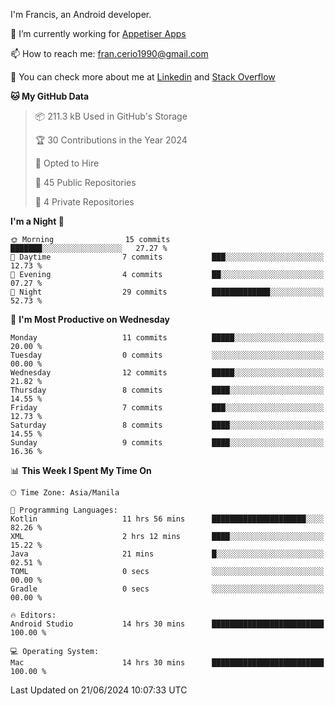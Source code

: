 
I'm Francis, an Android developer.

🔭 I’m currently working for [Appetiser Apps](http://appetiser.com.au)

📫 How to reach me: fran.cerio1990@gmail.com

👀 You can check more about me at [Linkedin](https://www.linkedin.com/in/francerio/) and [Stack Overflow](https://stackoverflow.com/users/1614267/fran-ceriu)



<!--START_SECTION:waka-->
**🐱 My GitHub Data** 

> 📦 211.3 kB Used in GitHub's Storage 
 > 
> 🏆 30 Contributions in the Year 2024
 > 
> 💼 Opted to Hire
 > 
> 📜 45 Public Repositories 
 > 
> 🔑 4 Private Repositories 
 > 
**I'm a Night 🦉** 

```text
🌞 Morning                15 commits          ███████░░░░░░░░░░░░░░░░░░   27.27 % 
🌆 Daytime                7 commits           ███░░░░░░░░░░░░░░░░░░░░░░   12.73 % 
🌃 Evening                4 commits           ██░░░░░░░░░░░░░░░░░░░░░░░   07.27 % 
🌙 Night                  29 commits          █████████████░░░░░░░░░░░░   52.73 % 
```
📅 **I'm Most Productive on Wednesday** 

```text
Monday                   11 commits          █████░░░░░░░░░░░░░░░░░░░░   20.00 % 
Tuesday                  0 commits           ░░░░░░░░░░░░░░░░░░░░░░░░░   00.00 % 
Wednesday                12 commits          █████░░░░░░░░░░░░░░░░░░░░   21.82 % 
Thursday                 8 commits           ████░░░░░░░░░░░░░░░░░░░░░   14.55 % 
Friday                   7 commits           ███░░░░░░░░░░░░░░░░░░░░░░   12.73 % 
Saturday                 8 commits           ████░░░░░░░░░░░░░░░░░░░░░   14.55 % 
Sunday                   9 commits           ████░░░░░░░░░░░░░░░░░░░░░   16.36 % 
```


📊 **This Week I Spent My Time On** 

```text
🕑︎ Time Zone: Asia/Manila

💬 Programming Languages: 
Kotlin                   11 hrs 56 mins      █████████████████████░░░░   82.26 % 
XML                      2 hrs 12 mins       ████░░░░░░░░░░░░░░░░░░░░░   15.22 % 
Java                     21 mins             █░░░░░░░░░░░░░░░░░░░░░░░░   02.51 % 
TOML                     0 secs              ░░░░░░░░░░░░░░░░░░░░░░░░░   00.00 % 
Gradle                   0 secs              ░░░░░░░░░░░░░░░░░░░░░░░░░   00.00 % 

🔥 Editors: 
Android Studio           14 hrs 30 mins      █████████████████████████   100.00 % 

💻 Operating System: 
Mac                      14 hrs 30 mins      █████████████████████████   100.00 % 
```


 Last Updated on 21/06/2024 10:07:33 UTC
<!--END_SECTION:waka-->
